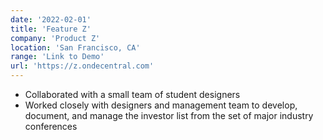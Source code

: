 ```yaml
---
date: '2022-02-01'
title: 'Feature Z'
company: 'Product Z'
location: 'San Francisco, CA'
range: 'Link to Demo'
url: 'https://z.ondecentral.com'
---
```


- Collaborated with a small team of student designers
- Worked closely with designers and management team to develop, document, and manage the investor list from the set of major industry conferences
